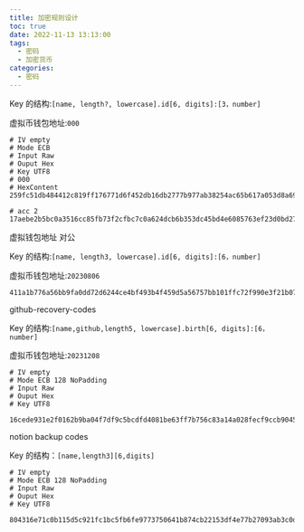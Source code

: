 ```yaml
---
title: 加密规则设计
toc: true
date: 2022-11-13 13:13:00
tags:
  - 密码
  - 加密货币
categories:	
  - 密码
---
```




Key 的结构:`[name, length?, lowercase].id[6, digits]:[3，number]`

虚拟币钱包地址:`000`

```
# IV empty
# Mode ECB
# Input Raw
# Ouput Hex
# Key UTF8
# 000
# HexContent 259fc51db484412c819ff176771d6f452db16db2777b977ab38254ac65b617a053d8a69b79814fcc5afc022d88b3ac7346a3ec7390297ca4321b9d45cfa82d50977ce1dac4889df5ff630eccf6dde860b020859cc1859c9f3f9abba144eaadb6

# acc 2
17aebe2b5bc0a3516cc85fb73f2cfbc7c0a624dcb6b353dc45bd4e6085763ef23d0bd27d34e2f2eaa227f2b46779f224f6fbd524bd4a891706170287308c6395176fc3706726ce6d0fe58c46e0834a51495b5124c72bc758b666fa51b1f36cec
```

虚拟钱包地址 对公

Key 的结构:`[name, length3, lowercase].id[6, digits]:[6，number]`

虚拟币钱包地址:`20230806`

```
411a1b776a56bb9fa0dd72d6244ce4bf493b4f459d5a56757bb101ffc72f990e3f21b0789115633296cbc9a45bebb554f4780c7244a930dea4d13bf584c20f279b789e84c5571de168baa47bd7fe7f5f
```

github-recovery-codes

Key 的结构:`[name,github,length5, lowercase].birth[6, digits]:[6，number]`

虚拟币钱包地址:`20231208`

```
# IV empty
# Mode ECB 128 NoPadding
# Input Raw
# Ouput Hex
# Key UTF8

16cede931e2f0162b9ba04f7df9c5bcdfd4081be63ff7b756c83a14a028fecf9ccb904582769ce72c843756b5b7b200ea59fc80ee45110c52c34cc9ec8f3d547f9d37de097f059be9219ee8fef33963aa71c5f9d35da802d4247dc113323e04b79fcc6d7388917d50fb350747eecf623a997372a41913f2804adbe87f57803fd149d003367d9b570866600d3c4793151fc39c1d8cdcd433261c62eb273a977e21d9a2dc1b92ff163dc98506b2aaf6a1a249def126cec5eae6135e24c4d718b32
```

notion backup codes

Key 的结构：`[name,length3][6,digits]`

```
# IV empty
# Mode ECB 128 NoPadding
# Input Raw
# Ouput Hex
# Key UTF8

804316e71c0b115d5c921fc1bc5fb6fe9773750641b874cb22153df4e77b27093ab3c0d64eabdfda8c6f17c2591e6564dbe85d23cf69193f7a084e
